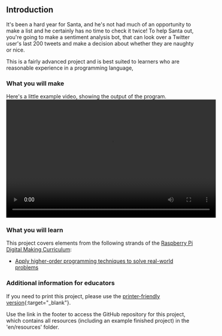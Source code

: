 ## Introduction

It's been a hard year for Santa, and he's not had much of an opportunity to make a list and he certainly has no time to check it twice! To help Santa out, you're going to make a sentiment analysis bot, that can look over a Twitter user's last 200 tweets and make a decision about whether they are naughty or nice.

This is a fairly advanced project and is best suited to learners who are reasonable experience in a programming language,

### What you will make

Here's a little example video, showing the output of the program.
<video width="560" height="315" controls>
<source src="images/vid_1.webm" type="video/webm">
Your browser does not support WebM video, try FireFox or Chrome
</video>

### What you will learn

This project covers elements from the following strands of the [Raspberry Pi Digital Making Curriculum](http://rpf.io/curriculum):

+ [Apply higher-order programming techniques to solve real-world problems](https://curriculum.raspberrypi.org/programming/maker/)

### Additional information for educators

If you need to print this project, please use the [printer-friendly version](https://projects.raspberrypi.org/en/projects/naughty-and-nice/print){:target="_blank"}.

Use the link in the footer to access the GitHub repository for this project, which contains all resources (including an example finished project) in the 'en/resources' folder.
